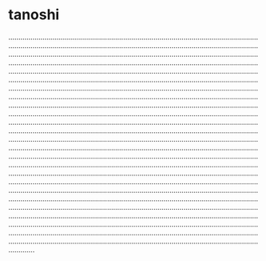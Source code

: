 # tanoshi
.........................................................................................................................................................................................................................................................................................................................................................................................................................................................................................................................................................................................................................................................................................................................................................................................................................................................................................................................................................................................................................................................................................................................................................................................................................................................................................................................................................................................................................................................................................................................................................................................................................................................................................................................................................................................................................................................................................................................................................................................................................................................................................................................................................................................................................................................................................................................................................................................................................................................................................................................................................................................................................................................................................................................................................................................................................................................................................................................................................................................................................................................................................................................................................................................................................................